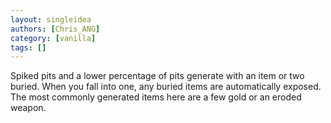 ```yaml
---
layout: singleidea
authors: [Chris_ANG]
category: [vanilla]
tags: []
---
```

Spiked pits and a lower percentage of pits generate with an item or two buried. When you fall into one, any buried items are automatically exposed. The most commonly generated items here are a few gold or an eroded weapon.
